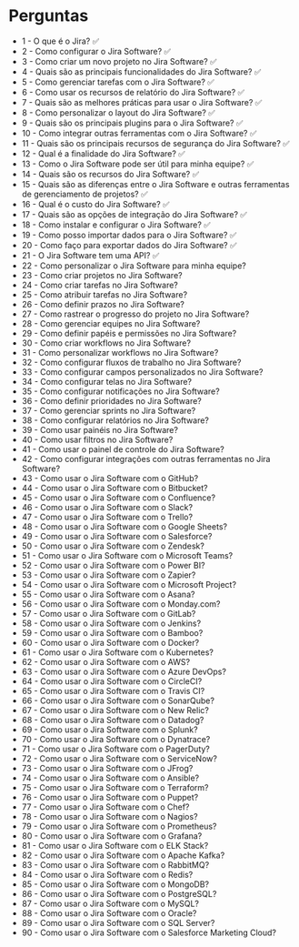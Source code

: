 # Perguntas


- 1 - O que é o Jira? ✅
- 2 - Como configurar o Jira Software? ✅
- 3 - Como criar um novo projeto no Jira Software? ✅
- 4 - Quais são as principais funcionalidades do Jira Software? ✅
- 5 - Como gerenciar tarefas com o Jira Software? ✅
- 6 - Como usar os recursos de relatório do Jira Software? ✅
- 7 - Quais são as melhores práticas para usar o Jira Software? ✅
- 8 - Como personalizar o layout do Jira Software? ✅
- 9 - Quais são os principais plugins para o Jira Software? ✅ 
- 10 - Como integrar outras ferramentas com o Jira Software? ✅ 
- 11 - Quais são os principais recursos de segurança do Jira Software? ✅ 
- 12 - Qual é a finalidade do Jira Software? ✅
- 13 - Como o Jira Software pode ser útil para minha equipe? ✅
- 14 - Quais são os recursos do Jira Software? ✅
- 15 - Quais são as diferenças entre o Jira Software e outras ferramentas de gerenciamento de projetos? ✅
- 16 - Qual é o custo do Jira Software? ✅
- 17 - Quais são as opções de integração do Jira Software? ✅
- 18 - Como instalar e configurar o Jira Software? ✅
- 19 - Como posso importar dados para o Jira Software? ✅
- 20 - Como faço para exportar dados do Jira Software? ✅
- 21 - O Jira Software tem uma API? ✅
- 22 - Como personalizar o Jira Software para minha equipe?
- 23 - Como criar projetos no Jira Software?
- 24 - Como criar tarefas no Jira Software?
- 25 - Como atribuir tarefas no Jira Software?
- 26 - Como definir prazos no Jira Software?
- 27 - Como rastrear o progresso do projeto no Jira Software?
- 28 - Como gerenciar equipes no Jira Software?
- 29 - Como definir papéis e permissões no Jira Software?
- 30 - Como criar workflows no Jira Software?
- 31 - Como personalizar workflows no Jira Software?
- 32 - Como configurar fluxos de trabalho no Jira Software?
- 33 - Como configurar campos personalizados no Jira Software?
- 34 - Como configurar telas no Jira Software?
- 35 - Como configurar notificações no Jira Software?
- 36 - Como definir prioridades no Jira Software?
- 37 - Como gerenciar sprints no Jira Software?
- 38 - Como configurar relatórios no Jira Software?
- 39 - Como usar painéis no Jira Software?
- 40 - Como usar filtros no Jira Software?
- 41 - Como usar o painel de controle do Jira Software?
- 42 - Como configurar integrações com outras ferramentas no Jira Software?
- 43 - Como usar o Jira Software com o GitHub?
- 44 - Como usar o Jira Software com o Bitbucket?
- 45 - Como usar o Jira Software com o Confluence?
- 46 - Como usar o Jira Software com o Slack?
- 47 - Como usar o Jira Software com o Trello?
- 48 - Como usar o Jira Software com o Google Sheets?
- 49 - Como usar o Jira Software com o Salesforce?
- 50 - Como usar o Jira Software com o Zendesk?
- 51 - Como usar o Jira Software com o Microsoft Teams?
- 52 - Como usar o Jira Software com o Power BI?
- 53 - Como usar o Jira Software com o Zapier?
- 54 - Como usar o Jira Software com o Microsoft Project?
- 55 - Como usar o Jira Software com o Asana?
- 56 - Como usar o Jira Software com o Monday.com?
- 57 - Como usar o Jira Software com o GitLab?
- 58 - Como usar o Jira Software com o Jenkins?
- 59 - Como usar o Jira Software com o Bamboo?
- 60 - Como usar o Jira Software com o Docker?
- 61 - Como usar o Jira Software com o Kubernetes?
- 62 - Como usar o Jira Software com o AWS?
- 63 - Como usar o Jira Software com o Azure DevOps?
- 64 - Como usar o Jira Software com o CircleCI?
- 65 - Como usar o Jira Software com o Travis CI?
- 66 - Como usar o Jira Software com o SonarQube?
- 67 - Como usar o Jira Software com o New Relic?
- 68 - Como usar o Jira Software com o Datadog?
- 69 - Como usar o Jira Software com o Splunk?
- 70 - Como usar o Jira Software com o Dynatrace?
- 71 - Como usar o Jira Software com o PagerDuty?
- 72 - Como usar o Jira Software com o ServiceNow?
- 73 - Como usar o Jira Software com o JFrog?
- 74 - Como usar o Jira Software com o Ansible?
- 75 - Como usar o Jira Software com o Terraform?
- 76 - Como usar o Jira Software com o Puppet?
- 77 - Como usar o Jira Software com o Chef?
- 78 - Como usar o Jira Software com o Nagios?
- 79 - Como usar o Jira Software com o Prometheus?
- 80 - Como usar o Jira Software com o Grafana?
- 81 - Como usar o Jira Software com o ELK Stack?
- 82 - Como usar o Jira Software com o Apache Kafka?
- 83 - Como usar o Jira Software com o RabbitMQ?
- 84 - Como usar o Jira Software com o Redis?
- 85 - Como usar o Jira Software com o MongoDB?
- 86 - Como usar o Jira Software com o PostgreSQL?
- 87 - Como usar o Jira Software com o MySQL?
- 88 - Como usar o Jira Software com o Oracle?
- 89 - Como usar o Jira Software com o SQL Server?
- 90 - Como usar o Jira Software com o Salesforce Marketing Cloud?